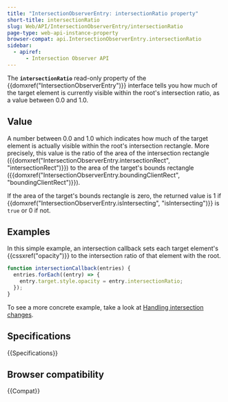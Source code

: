 ```yaml
---
title: "IntersectionObserverEntry: intersectionRatio property"
short-title: intersectionRatio
slug: Web/API/IntersectionObserverEntry/intersectionRatio
page-type: web-api-instance-property
browser-compat: api.IntersectionObserverEntry.intersectionRatio
sidebar:
  - apiref:
      - Intersection Observer API
---
```


The **`intersectionRatio`** read-only property of the {{domxref("IntersectionObserverEntry")}} interface tells you how much of the target element is currently visible within the root's intersection ratio, as a value between 0.0 and 1.0.

## Value

A number between 0.0 and 1.0 which indicates how much of the target element is actually visible within the root's intersection rectangle.
More precisely, this value is the ratio of the area of the intersection rectangle ({{domxref("IntersectionObserverEntry.intersectionRect", "intersectionRect")}}) to the area of the target's bounds rectangle ({{domxref("IntersectionObserverEntry.boundingClientRect", "boundingClientRect")}}).

If the area of the target's bounds rectangle is zero, the returned value is 1 if {{domxref("IntersectionObserverEntry.isIntersecting", "isIntersecting")}} is `true` or 0 if not.

## Examples

In this simple example, an intersection callback sets each target element's {{cssxref("opacity")}} to the intersection ratio of that element with the root.

```js
function intersectionCallback(entries) {
  entries.forEach((entry) => {
    entry.target.style.opacity = entry.intersectionRatio;
  });
}
```

To see a more concrete example, take a look at [Handling intersection changes](/en-US/docs/Web/API/Intersection_Observer_API/Timing_element_visibility#handling_intersection_changes).

## Specifications

{{Specifications}}

## Browser compatibility

{{Compat}}
